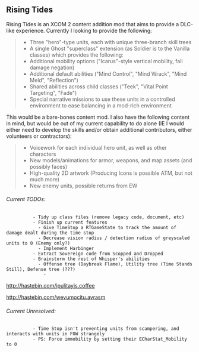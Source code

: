## Rising Tides

Rising Tides is an XCOM 2 content addition mod that aims to provide a DLC-like experience. Currently I looking to provide the following:

>- Three "hero"-type units, each with unique three-branch skill trees
>- A single Ghost "superclass" extension (as Soldier is to the Vanilla classes) which provides the following:
>  - Additional mobility options ("Icarus"-style vertical mobility, fall damage negation)
>  - Additional default abilities ("Mind Control", "Mind Wrack", "Mind Meld", "Reflection")
>  - Shared abilities across child classes ("Teek", "Vital Point Targeting", "Fade")
>- Special narrative missions to use these units in a controlled environment to ease balancing in a mod-rich environment

This would be a bare-bones content mod. I also have the following content in mind, but would be out of my current capability to do alone (IE I would either need to develop the skills and/or obtain additional contributors, either volunteers or contractors):

>- Voicework for each individual hero unit, as well as other characters 
>- New models/animations for armor, weapons, and map assets (and possibly faces)
>- High-quality 2D artwork (Producing Icons is possible ATM, but not much more)
>- New enemy units, possible returns from EW

###### Current TODOs:  
              - Tidy up class files (remove legacy code, document, etc)
              - Finish up current features
                - Give TimeStop a RTGameState to track the amount of damage dealt during the time stop
                - Decrease vision radius / detection radius of greyscaled units to 0 (Enemy only?)
                - Implement Harbinger
              - Extract Sovereign code from Scopped and Dropped
              - Brainstorm the rest of Whisper's abilities
                - Offense tree (Daybreak Flame), Utility tree (Time Stands Still), Defense tree (???)
                  - 
                  
http://hastebin.com/ipulitayis.coffee

http://hastebin.com/wevumocitu.avrasm
              
###### Current Unresolved:
              - Time Stop isn't preventing units from scampering, and interacts with units in FOW strangely 
              - PS: Force immobility by setting their ECharStat_Mobility to 0
